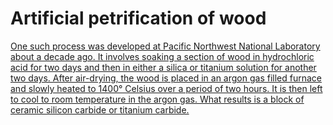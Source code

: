 # Artificial petrification of wood

[One such process was developed at Pacific Northwest National Laboratory about a decade ago. It involves soaking a section of wood in hydrochloric acid for two days and then in either a silica or titanium solution for another two days. After air-drying, the wood is placed in an argon gas filled furnace and slowly heated to 1400° Celsius over a period of two hours. It is then left to cool to room temperature in the argon gas. What results is a block of ceramic silicon carbide or titanium carbide.](https://awkwardbotany.com/2015/07/01/how-to-make-petrified-wood/)
